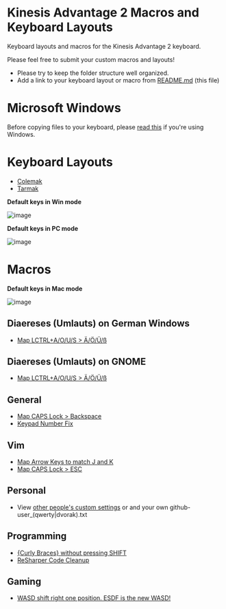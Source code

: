 # Kinesis Advantage 2 Macros and Keyboard Layouts
Keyboard layouts and macros for the Kinesis Advantage 2 keyboard.

Please feel free to submit your custom macros and layouts!
- Please try to keep the folder structure well organized.
- Add a link to your keyboard layout or macro from [README.md](README.md) (this file)

# Microsoft Windows
Before copying files to your keyboard, please [read this](windows.md) if you're using Windows.

# Keyboard Layouts
- [Colemak](colemak/c_qwerty.txt)
- [Tarmak](colemak/t_qwerty.txt)

**Default keys in Win mode**

![image](https://user-images.githubusercontent.com/14280129/169934280-a70c3e4b-29c1-41bd-b98c-d33553065e98.png)

**Default keys in PC mode**

![image](https://user-images.githubusercontent.com/14280129/169934444-255ce35c-aebe-4593-b57a-eace17f1b2d7.png)

# Macros

**Default keys in Mac mode**

![image](https://user-images.githubusercontent.com/14280129/169934163-4b891c52-b6a3-4379-9c4d-431464b84099.png)

## Diaereses (Umlauts) on German Windows
- [Map LCTRL+A/O/U/S > Ä/Ö/Ü/ß](qwerty/w_qwerty.txt)

## Diaereses (Umlauts) on GNOME
- [Map LCTRL+A/O/U/S > Ä/Ö/Ü/ß](qwerty/l_qwerty.txt)

## General
- [Map CAPS Lock > Backspace](productivity/general/caps-backspace.txt)
- [Keypad Number Fix](productivity/general/keypd-fix.txt)

## Vim
- [Map Arrow Keys to match J and K](productivity/vim/vim.txt)
- [Map CAPS Lock > ESC](productivity/vim/vim.txt)

## Personal
  - View [other people's custom settings](personal) or and your own github-user_(qwerty|dvorak).txt
## Programming
- [{Curly Braces} without pressing SHIFT](productivity/programming/curly_brace_no_shift.txt)
- [ReSharper Code Cleanup](productivity/programming/resharper.txt)

## Gaming
  - [WASD shift right one position. ESDF is the new WASD!](games/g_qwerty.txt)
